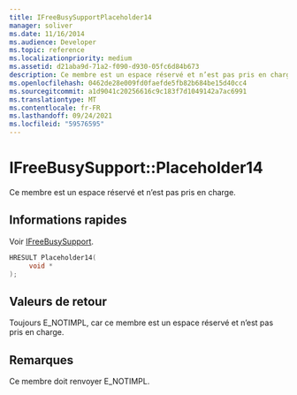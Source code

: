 ```yaml
---
title: IFreeBusySupportPlaceholder14
manager: soliver
ms.date: 11/16/2014
ms.audience: Developer
ms.topic: reference
ms.localizationpriority: medium
ms.assetid: d21aba9d-71a2-f090-d930-05fc6d84b673
description: Ce membre est un espace réservé et n’est pas pris en charge.
ms.openlocfilehash: 0462de28e009fd0faefde5fb82b684be15d40cc4
ms.sourcegitcommit: a1d9041c20256616c9c183f7d1049142a7ac6991
ms.translationtype: MT
ms.contentlocale: fr-FR
ms.lasthandoff: 09/24/2021
ms.locfileid: "59576595"
---
```

# <a name="ifreebusysupportplaceholder14"></a>IFreeBusySupport::Placeholder14

Ce membre est un espace réservé et n’est pas pris en charge.
  
## <a name="quick-info"></a>Informations rapides

Voir [IFreeBusySupport](ifreebusysupport.md).
  
```cpp
HRESULT Placeholder14( 
     void * 
);

```

## <a name="return-values"></a>Valeurs de retour

Toujours E_NOTIMPL, car ce membre est un espace réservé et n’est pas pris en charge.
  
## <a name="remarks"></a>Remarques

Ce membre doit renvoyer E_NOTIMPL.
  

